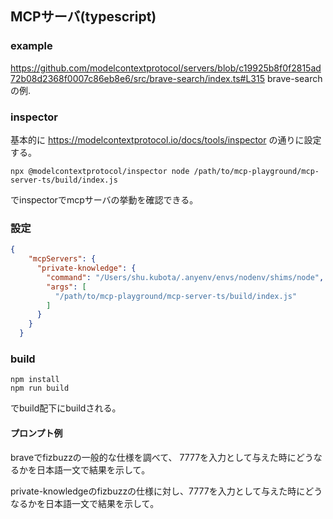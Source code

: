 ## MCPサーバ(typescript)
### example
https://github.com/modelcontextprotocol/servers/blob/c19925b8f0f2815ad72b08d2368f0007c86eb8e6/src/brave-search/index.ts#L315
brave-searchの例.

### inspector
基本的に
https://modelcontextprotocol.io/docs/tools/inspector
の通りに設定する。

```shell
npx @modelcontextprotocol/inspector node /path/to/mcp-playground/mcp-server-ts/build/index.js
```

でinspectorでmcpサーバの挙動を確認できる。

### 設定
```json
{
    "mcpServers": {
      "private-knowledge": {
        "command": "/Users/shu.kubota/.anyenv/envs/nodenv/shims/node",
        "args": [
          "/path/to/mcp-playground/mcp-server-ts/build/index.js"
        ]
      }
    }
  }
```
### build
```shell
npm install
npm run build
```

でbuild配下にbuildされる。

#### プロンプト例
braveでfizbuzzの一般的な仕様を調べて、
7777を入力として与えた時にどうなるかを日本語一文で結果を示して。

private-knowledgeのfizbuzzの仕様に対し、7777を入力として与えた時にどうなるかを日本語一文で結果を示して。
